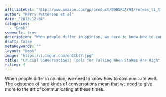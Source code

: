```yaml
---
affiliateUrl: "http://www.amazon.com/gp/product/B005K0AYH4/ref=as_li_tl?ie=UTF8&camp=1789&creative=390957&creativeASIN=B005K0AYH4&linkCode=as2&tag=jaktre-20&linkId=FTRPZXFMDWMSVVIT"
author: "Kerry Patterson et al"
date: "2013-12-04"
categories:
  - "Book"
comments: true
description: "When people differ in opinion, we need to know how to communicate well.  The existence of hard kinds of conversations mean that we need to give more t"
draft: false
metaKeywords: ""
layout: "book"
image: "https://i.imgur.com/onCCbtY.jpg"
title: "Crucial Conversations: Tools for Talking When Stakes Are High"
rating: 4
---
```


When people differ in opinion, we need to know how to communicate well.  The existence of hard kinds of conversations mean that we need to give more to the art of communicating at these times.
